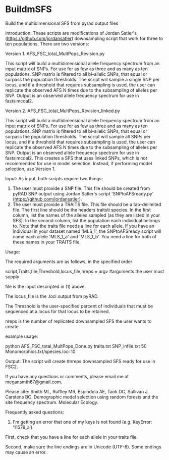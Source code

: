 # BuildmSFS
Build the multidimensional SFS from pyrad output files

Introduction:
These scripts are modifications of Jordan Satler's (https://github.com/jordansatler) downsampling script that work for three to ten populations. There are two versions: 

Version 1. AFS_FSC_total_MultPops_Revision.py

This script will build a multidimensional allele frequency spectrum from an input 
matrix of SNPs. For use for as few as three and as many as ten populations. SNP matrix is 
filtered to all bi-allelic SNPs, that equal or surpass the population 
thresholds. The script will sample a single SNP per locus, and if a threshold that requires
subsampling is used, the user can replicate the observed AFS N times 
due to the subsampling of alleles per SNP. Output is an observed allele 
frequency spectrum for use in fastsimcoal2.

Version 2. AFS_FSC_total_MultPops_Revision_linked.py

This script will build a multidimensional allele frequency spectrum from an input 
matrix of SNPs. For use for as few as three and as many as ten populations. SNP matrix is 
filtered to all bi-allelic SNPs, that equal or surpass the population 
thresholds. The script will sample all SNPs per locus, and if a threshold that requires
subsampling is used, the user can replicate the observed AFS N times 
due to the subsampling of alleles per SNP. Output is an observed allele 
frequency spectrum for use in fastsimcoal2. This creates a SFS that uses linked SNPs, which is not recommended
for use in model selection. Instead, if performing model selection, use Version 1.

Input: 
As input, both scripts require two things: 
1.  The user must provide a SNP file. This file should be created from pyRAD SNP output using
    Jordan Satler's script 'SNPtoAFSready.py' (https://github.com/jordansatler).
2.  The user must provide a TRAITS file. This file should be a tab-delimited file. The
    first line should be the headers traits\t species. In the first column, list the names
    of the alleles sampled (as they are listed in your SFS). In the second column, 
    list the population each individual belongs to.  Note that the traits file needs a line for each allele. 
    If you have an individual in your dataset named 'MLS_1', the SNPtoAFSready script will name each allele 
    'MLS_1_a' and 'MLS_1_b'. You need a line for both of these names in your TRAITS file.

Usage: 

The required arguments are as follows, in the specified order

script,Traits,file,Threshold,locus_file,nreps = argv #arguments the user must supply

file is the input descripted in (1) above.

The locus_file is the .loci output from pyRAD.

The Threshold is the user-specified percent of individuals that must be sequenced at a locus for that locus to be retained.

nreps is the number of replicated downsampled SFS the user wants to create.

example usage:

python AFS_FSC_total_MultPops_Done.py traits.txt SNP_infile.txt 50 Monomorphics.txt/species.loci 10 

Output: 
The script will create #nreps downsampled SFS ready for use in FSC2.

If you have any questions or comments, please email me at megansmth67@gmail.com.

Please cite: Smith ML, Ruffley MR, Espíndola AE, Tank DC, Sullivan J, Carstens BC. Demographic model selection using random forests and the site frequency spectrum. Molecular Ecology.

Frequently asked questions: 

1. I'm getting an error that one of my keys is not found (e.g. KeyError: ‘11579_a’). 

First, check that you have a line for each allele in your traits file. 

Second, make sure the line endings are in Unicode (UTF-8). Some endings may cause an error.
